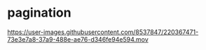# pagination

https://user-images.githubusercontent.com/8537847/220367471-73e3e7a8-37a9-488e-ae76-d346fe94e594.mov


